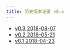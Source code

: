 ```yaml
---
title: 历史版本记录 v0.x
---
```


- [v0.3 2018-08-07](/docs/版本发布记录/历史版本记录%20v0.x/v0.3%202018-08-07)
- [v0.2 2018-05-21](/docs/版本发布记录/历史版本记录%20v0.x/v0.2%202018-05-21)
- [v0.1 2018-04-23](/docs/版本发布记录/历史版本记录%20v0.x/v0.1%202018-04-23)